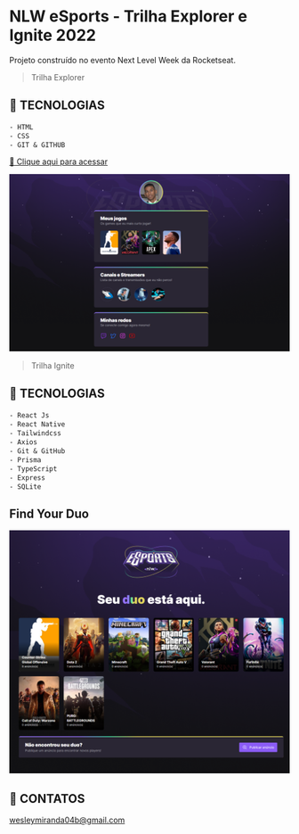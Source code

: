 # NLW eSports - Trilha Explorer e Ignite 2022

Projeto construído no evento Next Level Week da Rocketseat.

> Trilha Explorer

## 🔨 TECNOLOGIAS

	- HTML
	- CSS
	- GIT & GITHUB

[🔗 Clique aqui para acessar](https://wesleydrc.github.io/rocketseat-nlw/trilhas-rocketseat/explorer/)

![preview](./.github/previewExplorer.png)

> Trilha Ignite

## 🔨 TECNOLOGIAS
	- React Js
	- React Native
	- Tailwindcss
	- Axios
	- Git & GitHub
	- Prisma
	- TypeScript
	- Express
	- SQLite

## Find Your Duo
![preview](./.github/previewIgnite.png)


## 💛 CONTATOS

wesleymiranda04b@gmail.com
